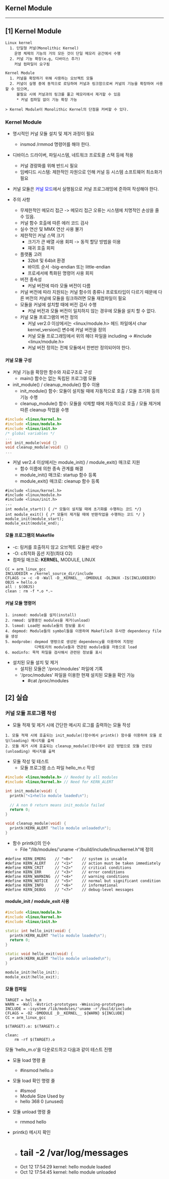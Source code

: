 ## Kernel Module

---

## [1] Kernel Module

```
Linux kernel
  1. 단일형 커널(Monolithic Kernel)
    운영 체제의 기능의 거의 모든 것이 단일 메모리 공간에서 수행
  2. 커널 기능 확장(e.g, 디바이스 추가)
    커널 컴파일이 요구됨
    
Kernel Module
  1. 커널을 확장하기 위해 사용하는 오브젝트 모듈
  2. 커널이 실행 중에 동적으로 로딩하여 커널과 링크함으로써 커널의 기능을 확장하여 사용할 수 있으며,
     불필요 시에 커널과의 링크를 풀고 메모리에서 제거할 수 있음
     * 커널 컴파일 없이 기능 확장 가능

> Kernel Module이 Monolithic Kernel의 단점을 커버할 수 있다.
```

### Kernel Module

  * 명시적인 커널 모듈 설치 및 제거 과정이 필요
    - insmod /rmmod 명령어를 해야 한다.
    
  * 디바이스 드라이버, 파일시스템, 네트워크 프로토콜 스택 등에 적용
    - 커널 경량화를 위해 반드시 필요
    - 임베디드 시스템: 제한적인 자원으로 인해 커널 등 시스템 소프트웨어 최소화가 필요

  * 커널 모듈은 <span style="color: blue;">커널 모드</span>에서 실행됨으로 커널 프로그래밍에 준하여 작성해야 한다.
  * 주의 사항
    - 무제한적인 메모리 접근 -> 메모리 접근 오류는 시스템에 치명적인 손상을 줄 수 있음.
    - 커널 함수 호출에 따른 에러 코드 검사
    - 실수 연산 및 MMX 연산 사용 불가
    - 제한적인 커널 스택 크기
      + 크기가 큰 배열 사용 회피 -> 동적 할당 방법을 이용
      + 재귀 호출 회피
    - 플랫폼 고려
      + 32bit 및 64bit 환경
      + 바이트 순서 -big-endian 또는 little-endian
      + 프로세서에 특화된 명령어 사용 회피
    - 버전 종속성
      + 커널 버전에 따라 모듈 버전이 다름
    - 커널 버전에 따라 지원되는 커널 함수의 종류나 프로토타입이 다르기 때문에 다른 버전의 커널에 모듈을 링크하려면 모듈 재컴파일이 필요
    - 모듈을 커널에 설치할 때에 버전 검사 수행
      + 커널 버전과 모듈 버전이 일치하지 않는 경우에 모듈을 설치 할 수 없다.
    - 커널 모듈 프로그램의 버전 정의
      + 커널 ver2.0 이상에서는 <linux/module.h> 헤드 파일에서 char kernel_version[] 변수에 커널 버전을 정의
      + 커널 모듈 프로그래밍에서 위의 헤더 파일을 including -> #include <linux/module.h>
      + 커널 버전 정의는 전체 모듈에서 한번만 정의되어야 한다.

#### 커널 모듈 구성

* 커널 기능을 확장한 함수와 자료구조로 구성
  - main() 함수는 없는 독립된 프로그램 모듈
* init_module() / cleanup_module() 함수 이용
  - init_module() 함수: 모듈이 설치될 때에 자동적으로 호출 / 모듈 초기화 등의 기능 수행
  - cleanup_module() 함수: 모듈을 삭제할 때에 자동적으로 호출 / 모듈 제거에 따른 cleanup 작업을 수행

```c++
#include <linux/kernel.h>
#include <linux/module.h>
#include <linux/init.h>
/* global variables */
...
int init_module(void {}
void cleanup_module(void) {}
...
```

* 커널 ver2.4 이상에서는 module_init() / module_exit() 매크로 지원
  + 함수 이름에 의한 종속 관계를 해결
  + module_init() 매크로: startup 함수 등록
  + module_exit() 매크로: cleanup 함수 등록

```
#include <linux/kernel.h>
#include <linux/module.h>
#include <linux/init.h>
...
int module_start() { /* 모듈이 설치될 때에 초기화를 수행하는 코드 */}
int module_exit() { /* 모듈이 제거될 때에 반환작업을 수행하는 코드 */ }
module_init(module_start);
module_exit(module_end);
```

#### 모듈 프로그램의 Makefile

* -c: 링커를 호출하지 않고 오브젝트 모듈만 새엇ㅇ
* -O: c최적화 옵션 지정(최대 O2)
* 컴파일 매크로: __KERNEL__, MODULE, LINUX

```
CC = arm_linux_gcc
INCLUDEDIR = /kernel_source_dir/include
CFLAGS := -c -O -Wall -D__KERNEL__ -DMODULE -DLINUX -I$(INCLUDEDIR)
OBJS = hello.o
all : $(OBJS)
clean : rm -f *.o *.~
```

#### 커널 모듈 명령어

```
1. insmod: module을 설치(install)
2. rmmod: 실행중인 modules을 제거(unload)
3. lsmod: Load된 module들의 정보를 표시
4. depmod: Module들의 symbol들을 이용하여 Makefile과 유사한 dependency file을 생성
5. modprobe: depmod 명령으로 생성된 dependency를 이용하여 지정된
             디렉토리의 module들과 연관된 module들을 자동으로 load
6. modinfo: 목적 파일을 검사해서 관련된 정보를 표시
```

* 설치된 모듈 설치 및 제거
    - 설치된 모듈은 '/proc/modules' 파일에 기록
    - '/proc/modules' 파일을 이용한 현재 설치된 모듈을 확인 가능
      + #cat /proc/modules

## [2] 실습

### 커널 모듈 프로그램 작성

* 모듈 적재 및 제거 시에 간단한 메시지 로그를 출력하는 모듈 작성

```
1. 모듈 적재 시에 호출되는 init_module()함수에서 printk() 함수를 이용하여 모듈 로딩(loading) 메시지를 출력
2. 모듈 제거 시에 호출되는 cleanup_module()함수에서 같은 방법으로 모듈 언로딩(unloading) 메시지를 출력
```

* 모듈 작성 및 테스트
  - 모듈 프로그램 소스 파일 hello_m.c 작성

```c++
#include <linux/module.h> // Needed by all modules
#include <linux/kernel.h> // Need for KERN_ALERT

int init_module(void) {
  printk("<1>hello module loaded\n");
  
  // A non 0 return means init_module failed
  return 0;
}

void cleanup_module(void) {
  printk(KERN_ALERT "hello module unloaded\n");
}
```

* 함수 printk()의 인수
  - File "/lib/modules/'uname -r'/build/include/linux/kernel.h"에 정의
 
```
#define KERN_EMERG    // "<0>"    // system is unsable
#define KERN_ALERT    // "<1>"    // action must be taken immediately
#define KERN_CRIT     // "<2>"    // critical conditions
#define KERN_ERR      // "<3>"    // error conditions
#define KERN_WARNING  // "<4>"    // warning conditions
#define KERN_NOTICE   // "<5>"    // normal but significant condition
#define KERN_INFO     // "<6>"    // informational
#define KERN_DEBUG    // "<7>"    // debug-level messages
```

#### module_init / module_exit 사용

```c++
#include <linux/module.h>
#include <linux/kernel.h>
#include <linux/init.h>

static int hello_init(void) {
  printk(KERN_ALERT "hello module loaded\n");
  return 0;
}

static void hello_exit(void) {
  printk(KERN_ALERT "hello module unloaded\n");
}

module_init(hello_init);
module_exit(hello_exit);
```

#### 모듈 컴파일

```
TARGET = hello_m
WARN = -Wall -Wstrict-prototypes -Wmissing-prototypes
INCLUDE = -isystem /lib/modules/'uname -r'/build/include
CFLAGS = -O2 -DMODULE _D__KERNEL__ ${WARN} ${INCLUDE}
CC = arm_linux_gcc

$(TARGET).o: $(TARGET).c

clean:
    rm -rf $(TARGET).o
```

모듈 'hello_m.o'을 다운로드하고 다음과 같이 테스트 진행

* 모듈 load 명령 줄
  - #insmod hello.o

* 모듈 load 확인 명령 줄
  - #lsmod
  - Module Size Used by
  - hello  368  0 (unused)

* 모듈 unload 명령 줄
  - rmmod hello

* printk() 메시지 확인
  - # tail -2 /var/log/messages
  - Oct 12 17:54:29 kernel: hello module loaded
  - Oct 12 17:54:45 kernel: hello module unloaded
